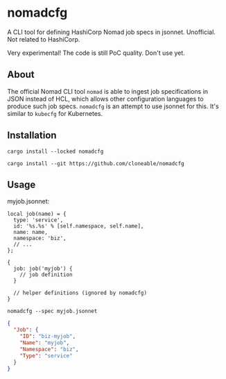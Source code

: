 # nomadcfg

A CLI tool for defining HashiCorp Nomad job specs in jsonnet. Unofficial. Not
related to HashiCorp.

Very experimental! The code is still PoC quality. Don't use yet.

## About

The official Nomad CLI tool `nomad` is able to ingest job specifications in JSON
instead of HCL, which allows other configuration languages to produce such job
specs. `nomadcfg` is an attempt to use jsonnet for this. It's similar to
`kubecfg` for Kubernetes.

## Installation

```shell
cargo install --locked nomadcfg
```

```shell
cargo install --git https://github.com/cloneable/nomadcfg
```

## Usage

myjob.jsonnet:

```jsonnet
local job(name) = {
  type: 'service',
  id: '%s.%s' % [self.namespace, self.name],
  name: name,
  namespace: 'biz',
  // ...
};

{
  job: job('myjob') {
    // job definition
  }

  // helper definitions (ignored by nomadcfg)
}
```

```shell
nomadcfg --spec myjob.jsonnet
```

```json
{
  "Job": {
    "ID": "biz-myjob",
    "Name": "myjob",
    "Namespace": "biz",
    "Type": "service"
  }
}
```
